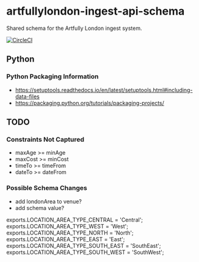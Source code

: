 # artfullylondon-ingest-api-schema

Shared schema for the Artfully London ingest system.

[![CircleCI](https://circleci.com/gh/stevejay/artfullylondon-ingest-api-schema/tree/master.svg?style=svg)](https://circleci.com/gh/stevejay/artfullylondon-ingest-api-schema/tree/master)

## Python

### Python Packaging Information

- https://setuptools.readthedocs.io/en/latest/setuptools.html#including-data-files
- https://packaging.python.org/tutorials/packaging-projects/

## TODO

### Constraints Not Captured

- maxAge >= minAge
- maxCost >= minCost
- timeTo >= timeFrom
- dateTo >= dateFrom

### Possible Schema Changes

- add londonArea to venue?
- add schema value?

exports.LOCATION_AREA_TYPE_CENTRAL = 'Central';
exports.LOCATION_AREA_TYPE_WEST = 'West';
exports.LOCATION_AREA_TYPE_NORTH = 'North';
exports.LOCATION_AREA_TYPE_EAST = 'East';
exports.LOCATION_AREA_TYPE_SOUTH_EAST = 'SouthEast';
exports.LOCATION_AREA_TYPE_SOUTH_WEST = 'SouthWest';
